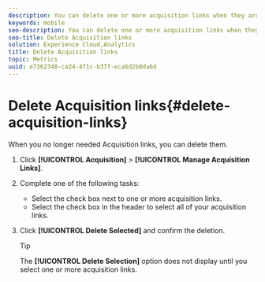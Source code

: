 ```yaml
---
description: You can delete one or more acquisition links when they are no longer needed.
keywords: mobile
seo-description: You can delete one or more acquisition links when they are no longer needed.
seo-title: Delete Acquisition links
solution: Experience Cloud,Analytics
title: Delete Acquisition links
topic: Metrics
uuid: e7362348-ca24-4f1c-b37f-eca6d2b0da6d
---
```


# Delete Acquisition links{#delete-acquisition-links}

When you no longer needed Acquisition links, you can delete them.

1. Click **[!UICONTROL Acquisition]** > **[!UICONTROL Manage Acquisition Links]**.
1. Complete one of the following tasks:

   * Select the check box next to one or more acquisition links. 
   * Select the check box in the header to select all of your acquisition links.

1. Click **[!UICONTROL Delete Selected]** and confirm the deletion.

   >[!TIP]
   >
   >The **[!UICONTROL Delete Selection]** option does not display until you select one or more acquisition links.

